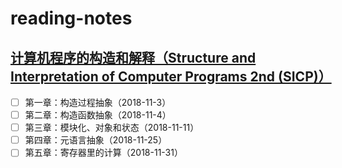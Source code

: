 # reading-notes

## [计算机程序的构造和解释（Structure and Interpretation of Computer Programs 2nd (SICP)）](SICP/README.md)

- [ ] 第一章：构造过程抽象（2018-11-3）
- [ ] 第二章：构造函数抽象（2018-11-4）
- [ ] 第三章：模块化、对象和状态（2018-11-11）
- [ ] 第四章：元语言抽象（2018-11-25）
- [ ] 第五章：寄存器里的计算（2018-11-31）
